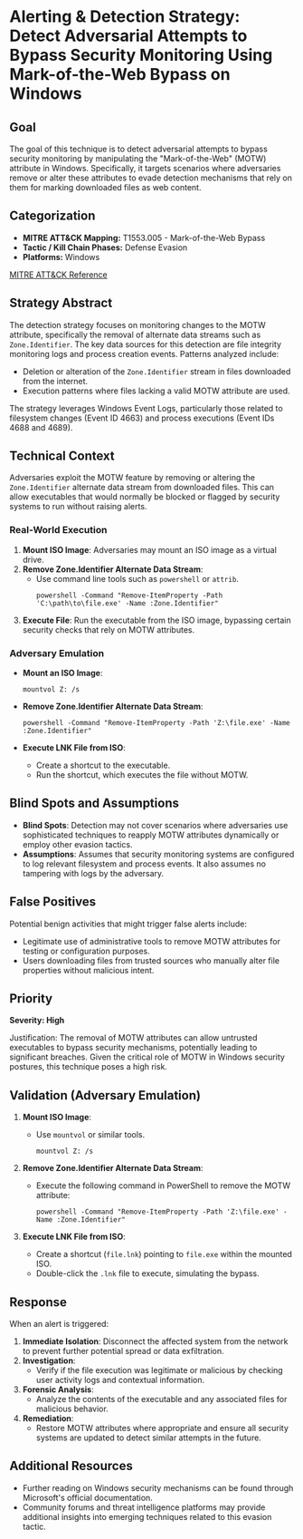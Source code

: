 # Alerting & Detection Strategy: Detect Adversarial Attempts to Bypass Security Monitoring Using Mark-of-the-Web Bypass on Windows

## **Goal**

The goal of this technique is to detect adversarial attempts to bypass security monitoring by manipulating the "Mark-of-the-Web" (MOTW) attribute in Windows. Specifically, it targets scenarios where adversaries remove or alter these attributes to evade detection mechanisms that rely on them for marking downloaded files as web content.

## **Categorization**

- **MITRE ATT&CK Mapping:** T1553.005 - Mark-of-the-Web Bypass
- **Tactic / Kill Chain Phases:** Defense Evasion
- **Platforms:** Windows

[MITRE ATT&CK Reference](https://attack.mitre.org/techniques/T1553/005)

## **Strategy Abstract**

The detection strategy focuses on monitoring changes to the MOTW attribute, specifically the removal of alternate data streams such as `Zone.Identifier`. The key data sources for this detection are file integrity monitoring logs and process creation events. Patterns analyzed include:

- Deletion or alteration of the `Zone.Identifier` stream in files downloaded from the internet.
- Execution patterns where files lacking a valid MOTW attribute are used.

The strategy leverages Windows Event Logs, particularly those related to filesystem changes (Event ID 4663) and process executions (Event IDs 4688 and 4689).

## **Technical Context**

Adversaries exploit the MOTW feature by removing or altering the `Zone.Identifier` alternate data stream from downloaded files. This can allow executables that would normally be blocked or flagged by security systems to run without raising alerts.

### Real-World Execution

1. **Mount ISO Image**: Adversaries may mount an ISO image as a virtual drive.
2. **Remove Zone.Identifier Alternate Data Stream**:
   - Use command line tools such as `powershell` or `attrib`.
     ```shell
     powershell -Command "Remove-ItemProperty -Path 'C:\path\to\file.exe' -Name :Zone.Identifier"
     ```
3. **Execute File**: Run the executable from the ISO image, bypassing certain security checks that rely on MOTW attributes.

### Adversary Emulation

- **Mount an ISO Image**:
  ```shell
  mountvol Z: /s
  ```

- **Remove Zone.Identifier Alternate Data Stream**:
  ```shell
  powershell -Command "Remove-ItemProperty -Path 'Z:\file.exe' -Name :Zone.Identifier"
  ```

- **Execute LNK File from ISO**:
  - Create a shortcut to the executable.
  - Run the shortcut, which executes the file without MOTW.

## **Blind Spots and Assumptions**

- **Blind Spots**: Detection may not cover scenarios where adversaries use sophisticated techniques to reapply MOTW attributes dynamically or employ other evasion tactics.
- **Assumptions**: Assumes that security monitoring systems are configured to log relevant filesystem and process events. It also assumes no tampering with logs by the adversary.

## **False Positives**

Potential benign activities that might trigger false alerts include:

- Legitimate use of administrative tools to remove MOTW attributes for testing or configuration purposes.
- Users downloading files from trusted sources who manually alter file properties without malicious intent.

## **Priority**

**Severity: High**

Justification: The removal of MOTW attributes can allow untrusted executables to bypass security mechanisms, potentially leading to significant breaches. Given the critical role of MOTW in Windows security postures, this technique poses a high risk.

## **Validation (Adversary Emulation)**

1. **Mount ISO Image**:
   - Use `mountvol` or similar tools.
     ```shell
     mountvol Z: /s
     ```

2. **Remove Zone.Identifier Alternate Data Stream**:
   - Execute the following command in PowerShell to remove the MOTW attribute:
     ```shell
     powershell -Command "Remove-ItemProperty -Path 'Z:\file.exe' -Name :Zone.Identifier"
     ```

3. **Execute LNK File from ISO**:
   - Create a shortcut (`file.lnk`) pointing to `file.exe` within the mounted ISO.
   - Double-click the `.lnk` file to execute, simulating the bypass.

## **Response**

When an alert is triggered:

1. **Immediate Isolation**: Disconnect the affected system from the network to prevent further potential spread or data exfiltration.
2. **Investigation**:
   - Verify if the file execution was legitimate or malicious by checking user activity logs and contextual information.
3. **Forensic Analysis**:
   - Analyze the contents of the executable and any associated files for malicious behavior.
4. **Remediation**:
   - Restore MOTW attributes where appropriate and ensure all security systems are updated to detect similar attempts in the future.

## **Additional Resources**

- Further reading on Windows security mechanisms can be found through Microsoft's official documentation.
- Community forums and threat intelligence platforms may provide additional insights into emerging techniques related to this evasion tactic.